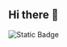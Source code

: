 ## Hi there 👋

![Static Badge](https://img.shields.io/badge/Linkedin-blue?style=for-the-badge&logo=linkedin&link=www.linkedin.com%2Fin%2Fanastasia-prysych-87a2b0232)
